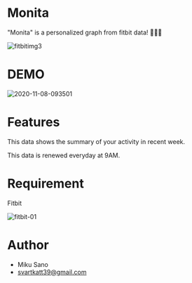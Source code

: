 # Monita

"Monita" is a personalized graph from fitbit data! 🏃🏃🏃

<img src="https://i.ibb.co/cDRMX3Q/fitbitimg3.jpg" alt="fitbitimg3" border="0">

# DEMO

<img src="https://i.ibb.co/hdq1bgD/2020-11-08-093501.jpg" alt="2020-11-08-093501" border="0">

# Features

This data shows the summary of your activity in recent week.

This data is renewed everyday at 9AM.  

# Requirement

Fitbit

<img src="https://i.ibb.co/ZRQkHDC/fitbit-01.jpg" alt="fitbit-01" border="0">

# Author

* Miku Sano
* svartkatt39@gmail.com

